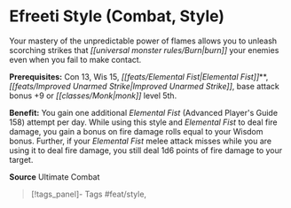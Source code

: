 ﻿---
cssclass: [feats]

---
# Efreeti Style (Combat, Style)

Your mastery of the unpredictable power of flames allows you to unleash scorching strikes that _[[universal monster rules/Burn|burn]]_ your enemies even when you fail to make contact.

**Prerequisites:** Con 13, Wis 15, _[[feats/Elemental Fist|Elemental Fist]]_**, _[[feats/Improved Unarmed Strike|Improved Unarmed Strike]]_, base attack bonus +9 or _[[classes/Monk|monk]]_ level 5th.

**Benefit:** You gain one additional _Elemental Fist_ (Advanced Player's Guide 158) attempt per day. While using this style and _Elemental Fist_ to deal fire damage, you gain a bonus on fire damage rolls equal to your Wisdom bonus. Further, if your _Elemental Fist_ melee attack misses while you are using it to deal fire damage, you still deal 1d6 points of fire damage to your target.

**Source** Ultimate Combat
>[!tags_panel]- Tags
> #feat/style, 
